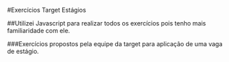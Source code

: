 #Exercícios Target Estágios

##Utilizei Javascript para realizar todos os exercícios pois tenho mais familiaridade com ele.

###Exercícios propostos pela equipe da target para aplicação de uma vaga de estágio.
